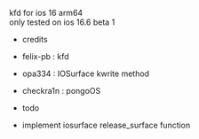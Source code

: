 kfd for ios 16 arm64  
only tested on ios 16.6 beta 1  

- credits
 - felix-pb : kfd
 - opa334 : IOSurface kwrite method
 - checkra1n : pongoOS

- todo
 - implement iosurface release_surface function
